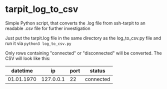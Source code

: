 # tarpit_log_to_csv
Simple Python script, that converts the .log file from ssh-tarpit to an readable .csv file for further investigation

Just put the tarpit.log file in the same directory as the log_to_csv.py file and run it via
`python3 log_to_csv.py`

Only rows containing "connected" or "disconnected" will be converted. The CSV will look like this:


datetime | ip | port | status
-------- | ---| -----| ------
01.01.1970 | 127.0.0.1 | 22 | connected

